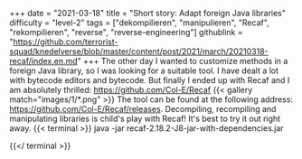 +++
date = "2021-03-18"
title = "Short story: Adapt foreign Java libraries"
difficulty = "level-2"
tags = ["dekompilieren", "manipulieren", "Recaf", "rekompilieren", "reverse", "reverse-engineering"]
githublink = "https://github.com/terrorist-squad/knedelverse/blob/master/content/post/2021/march/20210318-recaf/index.en.md"
+++
The other day I wanted to customize methods in a foreign Java library, so I was looking for a suitable tool. I have dealt a lot with bytecode editors and bytecode. But finally I ended up with Recaf and I am absolutely thrilled: https://github.com/Col-E/Recaf
{{< gallery match="images/1/*.png" >}}
The tool can be found at the following address: https://github.com/Col-E/Recaf/releases. Decompiling, recompiling and manipulating libraries is child's play with Recaf! It's best to try it out right away.
{{< terminal >}}
java -jar recaf-2.18.2-J8-jar-with-dependencies.jar

{{</ terminal >}}
